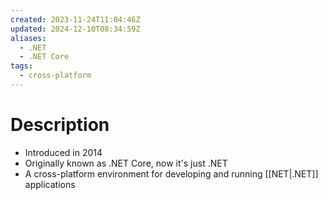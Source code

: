 ```yaml
---
created: 2023-11-24T11:04:46Z
updated: 2024-12-10T08:34:59Z
aliases:
  - .NET
  - .NET Core
tags:
  - cross-platform
---
```

# Description
- Introduced in 2014
- Originally known as .NET Core, now it's just .NET
- A cross-platform environment for developing and running [[NET|.NET]] applications